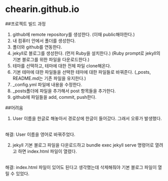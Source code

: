 # chearin.github.io
##프로젝트 빌드 과정
1. github에 remote repository를 생성한다.
(이때 public해야한다.)
2. 내 컴퓨터 안에서 폴더를 생성한다.
3. 폴더와 github를 연동한다.
4. jekyll로 블로그를 생성한다.
(먼저 Ruby을 설치한다.)
(Ruby prompt로 jekyll의 기본 블로그를 위한 파일을 다운로드한다.)
5. 테마를 선택하고, 테마에 대한 전체 파일 clone해온다.
6. 기본 테마에 대한 파일들을 선택한 테마에 대한 파일들로 바꿔준다.
(_posts, README.md는 기존 파일을 유지한다.)
7. _config.yml 파일에 내용을 수정한다.
8. _posts폴더에 파일을 추가해서 post 항목들을 추가한다.
9. github에 파일들을 add, commit, push한다.

##어려움
1. User 이름을 한글로 해놓아서 경로상에 한글이 들어갔다. 그래서 오류가 발생했다.
<br>
해결: User 이름을 영어로 바꿔주었다.

2. jekyll 기본 블로그 파일을 다운로드하고 bundle exec jekyll serve 명령어로 열려고 하면 index.html 파일이 열렸다.
<br>
해결: index.html 파일이 있어도 된다고 생각했는데 삭제해줘야 기본 블로그 파일이 열릴 수 있었다.
